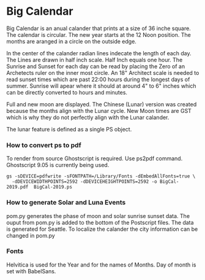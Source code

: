 # Big Calendar

Big Calendar is an anual calander that prints at a size of 36 inche square.
The calendar is circular.  The new year starts at the 12 Noon position.
The months are aranged in a circle on the outside edge.

In the center of the calander radian lines indecate the length of each
day.  The Lines are drawn in half inch scale. Half Inch equals one hour.
The Sunrise and Sunset for each day can be read by placing the 
Zero of an Archetects ruler on the inner most circle. An 18" Architect 
scale is needed to read sunset times which are past 22:00 hours during 
the longest days of summer. Sunrise will apear where it should at around 
4" to 6" inches which can be directly converted to hours and minutes.

Full and new moon are displayed. The Chinese (Lunar) version
was created because the months align with the Lunar cycle. New Moon times
are GST which is why they do not perfectly align with the Lunar calander.

The lunar feature is defined as a single PS object.

### How to convert ps to pdf
To render from source Ghostscript is required.  Use ps2pdf command.
Ghostscript 9.05 is currently being used.

```
gs -sDEVICE=pdfwrite -sFONTPATH=/Library/Fonts -dEmbedAllFonts=true \
  -dDEVICEWIDTHPOINTS=2592 -dDEVICEHEIGHTPOINTS=2592 -o BigCal-2019.pdf  BigCal-2019.ps
```

### How to generate Solar and Luna Events
pom.py generates the phase of moon and solar sunrise sunset data.  The ouput
from pom.py is added to the bottom of the Postscript files.  The data is generated
for Seattle. To localize the calander the city information can be changed in
pom.py

### Fonts
Helvitica is used for the Year and for the names of Months. Day of month is set with BabelSans.
